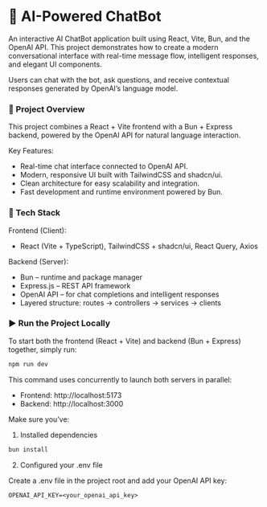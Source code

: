 # 💬 AI-Powered ChatBot

An interactive AI ChatBot application built using React, Vite, Bun, and the OpenAI API.
This project demonstrates how to create a modern conversational interface with real-time message flow, intelligent
responses, and elegant UI components.

Users can chat with the bot, ask questions, and receive contextual responses generated by OpenAI’s language model.

### 🚀 Project Overview

This project combines a React + Vite frontend with a Bun + Express backend, powered by the OpenAI API for natural
language interaction.

Key Features:

- Real-time chat interface connected to OpenAI API.
- Modern, responsive UI built with TailwindCSS and shadcn/ui.
- Clean architecture for easy scalability and integration.
- Fast development and runtime environment powered by Bun.

### 🧱 Tech Stack

Frontend (Client):

- React (Vite + TypeScript), TailwindCSS + shadcn/ui, React Query, Axios

Backend (Server):

- Bun – runtime and package manager
- Express.js – REST API framework
- OpenAI API – for chat completions and intelligent responses
- Layered structure: routes → controllers → services → clients

### ▶️ Run the Project Locally

To start both the frontend (React + Vite) and backend (Bun + Express) together, simply run:

```bash
npm run dev
```

This command uses concurrently to launch both servers in parallel:

- Frontend: http://localhost:5173
- Backend: http://localhost:3000

Make sure you’ve:

1. Installed dependencies

```bash
bun install
```

2. Configured your .env file

Create a .env file in the project root and add your OpenAI API key:

```
OPENAI_API_KEY=<your_openai_api_key>
```
